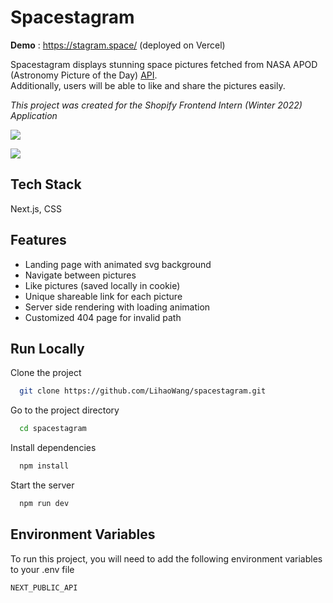 # Spacestagram

**Demo** : https://stagram.space/ (deployed on Vercel)

Spacestagram displays stunning space pictures fetched from NASA APOD (Astronomy Picture of the Day) [API](https://api.nasa.gov/). <br/> Additionally, users will be able to like and share the pictures easily.

_This project was created for the Shopify Frontend Intern (Winter 2022) Application_

<a href="https://www.stagram.space/"><img src="https://i.loli.net/2021/09/15/8yOMk9D61PNn7im.png" /></a>

<a href="https://www.stagram.space/"><img src="https://i.loli.net/2021/09/15/re1zLtNRi3AfBHh.gif" /></a>

## Tech Stack

Next.js, CSS

## Features

- Landing page with animated svg background
- Navigate between pictures
- Like pictures (saved locally in cookie)
- Unique shareable link for each picture
- Server side rendering with loading animation
- Customized 404 page for invalid path

## Run Locally

Clone the project

```bash
  git clone https://github.com/LihaoWang/spacestagram.git
```

Go to the project directory

```bash
  cd spacestagram
```

Install dependencies

```bash
  npm install
```

Start the server

```bash
  npm run dev
```

## Environment Variables

To run this project, you will need to add the following environment variables to your .env file

`NEXT_PUBLIC_API`
